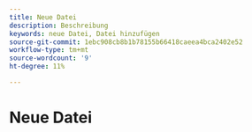 ```yaml
---
title: Neue Datei
description: Beschreibung
keywords: neue Datei, Datei hinzufügen
source-git-commit: 1ebc908cb8b1b78155b66418caeea4bca2402e52
workflow-type: tm+mt
source-wordcount: '9'
ht-degree: 11%

---
```



# Neue Datei

